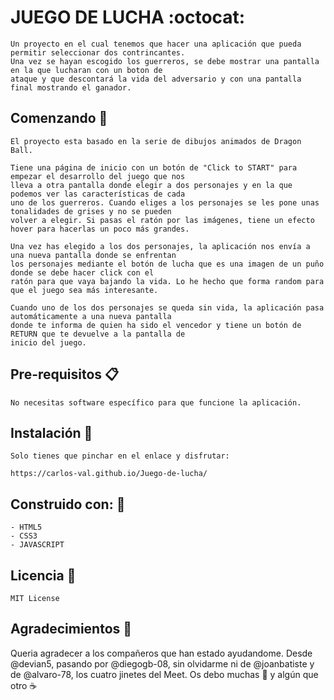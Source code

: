 # JUEGO DE LUCHA :octocat:

    Un proyecto en el cual tenemos que hacer una aplicación que pueda permitir seleccionar dos contrincantes.
    Una vez se hayan escogido los guerreros, se debe mostrar una pantalla en la que lucharan con un boton de 
    ataque y que descontará la vida del adversario y con una pantalla final mostrando el ganador.

## Comenzando :rocket:

    El proyecto esta basado en la serie de dibujos animados de Dragon Ball.
    
    Tiene una página de inicio con un botón de "Click to START" para empezar el desarrollo del juego que nos 
    lleva a otra pantalla donde elegir a dos personajes y en la que podemos ver las características de cada 
    uno de los guerreros. Cuando eliges a los personajes se les pone unas tonalidades de grises y no se pueden 
    volver a elegir. Si pasas el ratón por las imágenes, tiene un efecto hover para hacerlas un poco más grandes.

    Una vez has elegido a los dos personajes, la aplicación nos envía a una nueva pantalla donde se enfrentan 
    los personajes mediante el botón de lucha que es una imagen de un puño donde se debe hacer click con el 
    ratón para que vaya bajando la vida. Lo he hecho que forma random para que el juego sea más interesante.

    Cuando uno de los dos personajes se queda sin vida, la aplicación pasa automáticamente a una nueva pantalla 
    donde te informa de quien ha sido el vencedor y tiene un botón de RETURN que te devuelve a la pantalla de 
    inicio del juego.

## Pre-requisitos :clipboard:

    No necesitas software específico para que funcione la aplicación.

## Instalación :wrench:

    Solo tienes que pinchar en el enlace y disfrutar:
    
    https://carlos-val.github.io/Juego-de-lucha/ 

## Construido con: :hammer:

    - HTML5
    - CSS3 
    - JAVASCRIPT 

## Licencia :bookmark_tabs:

    MIT License

## Agradecimientos :gift:

Queria agradecer a los compañeros que han estado ayudandome. Desde @devian5, pasando por @diegogb-08, sin olvidarme ni de @joanbatiste y de @alvaro-78, los cuatro jinetes del Meet. Os debo muchas :beer: y algún que otro :coffee:


